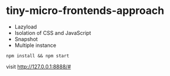 # tiny-micro-frontends-approach

- Lazyload
- Isolation of CSS and JavaScript
- Snapshot
- Multiple instance

```shell
npm install && npm start
```

visit http://127.0.0.1:8888/#
